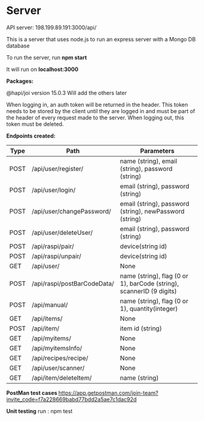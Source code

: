# Server

API server: 198.199.89.191:3000/api/

This is a server that uses node.js to run an express server with a Mongo DB database

To run the server, run <b>npm start</b><endl>

It will run on <b>localhost:3000</b>

<b>Packages:</b>

@hapi/joi version 15.0.3
Will add the others later

When logging in, an auth token will be returned in the header. This token needs to be stored by the client until they are logged in and must be part of the header of every request made to the server.
When logging out, this token must be deleted.

<b>Endpoints created:</b>

| Type | Path                        | Parameters                                                           |
| ---- | --------------------------- | -------------------------------------------------------------------- |
| POST | /api/user/register/         | name (string), email (string), password (string)                     |
| POST | /api/user/login/            | email (string), password (string)                                    |
| POST | /api/user/changePassword/   | email (string), password (string), newPassword (string)              |
| POST | /api/user/deleteUser/       | email (string), password (string)                                    |
| POST | /api/raspi/pair/            | device(string id)                                                    |
| POST | /api/raspi/unpair/          | device(string id)                                                    |
| GET  | /api/user/                  | None                                                                 |
| POST | /api/raspi/postBarCodeData/ | name (string), flag (0 or 1), barCode (string), scannerID (9 digits) |
| POST | /api/manual/                | name (string), flag (0 or 1), quantity(integer)                      |
| GET  | /api/items/                 | None                                                                 |
| POST | /api/item/                  | item id (string)                                                     |
| GET  | /api/myitems/               | None                                                                 |
| GET  | /api/myitemsInfo/           | None                                                                 |
| GET  | /api/recipes/recipe/        | None                                                                 |
| GET  | /api/user/scanner/          | None                                                                 |
| GET  | /api/item/deleteItem/       | name (string)                                                        |

<b> PostMan test cases </b>
https://app.getpostman.com/join-team?invite_code=f7a228669babd77bdd2a5ae7c1dac92d

<b> Unit testing</b>
run : npm test
